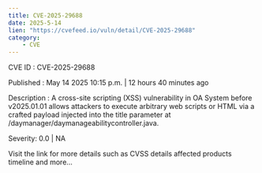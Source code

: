 ```yaml
---
title: CVE-2025-29688
date: 2025-5-14
lien: "https://cvefeed.io/vuln/detail/CVE-2025-29688"
category:
    - CVE
---
```


CVE ID : CVE-2025-29688

Published :  May 14
2025
10:15 p.m. | 12 hours
40 minutes ago

Description : A cross-site scripting (XSS) vulnerability in OA System before v2025.01.01 allows attackers to execute arbitrary web scripts or HTML via a crafted payload injected into the title parameter at /daymanager/daymanageabilitycontroller.java.

Severity: 0.0 | NA

Visit the link for more details
such as CVSS details
affected products
timeline
and more...
